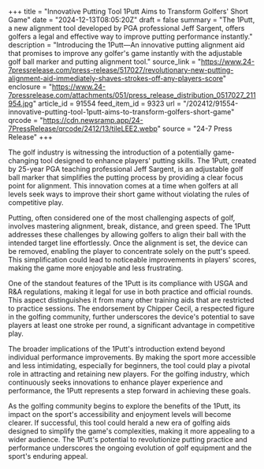 +++
title = "Innovative Putting Tool 1Putt Aims to Transform Golfers' Short Game"
date = "2024-12-13T08:05:20Z"
draft = false
summary = "The 1Putt, a new alignment tool developed by PGA professional Jeff Sargent, offers golfers a legal and effective way to improve putting performance instantly."
description = "Introducing the 1Putt—An innovative putting alignment aid that promises to improve any golfer's game instantly with the adjustable golf ball marker and putting alignment tool."
source_link = "https://www.24-7pressrelease.com/press-release/517027/revolutionary-new-putting-alignment-aid-immediately-shaves-strokes-off-any-players-score"
enclosure = "https://www.24-7pressrelease.com/attachments/051/press_release_distribution_0517027_211954.jpg"
article_id = 91554
feed_item_id = 9323
url = "/202412/91554-innovative-putting-tool-1putt-aims-to-transform-golfers-short-game"
qrcode = "https://cdn.newsramp.app/24-7PressRelease/qrcode/2412/13/tileLEE2.webp"
source = "24-7 Press Release"
+++

<p>The golf industry is witnessing the introduction of a potentially game-changing tool designed to enhance players' putting skills. The 1Putt, created by 25-year PGA teaching professional Jeff Sargent, is an adjustable golf ball marker that simplifies the putting process by providing a clear focus point for alignment. This innovation comes at a time when golfers at all levels seek ways to improve their short game without violating the rules of competitive play.</p><p>Putting, often considered one of the most challenging aspects of golf, involves mastering alignment, break, distance, and green speed. The 1Putt addresses these challenges by allowing golfers to align their ball with the intended target line effortlessly. Once the alignment is set, the device can be removed, enabling the player to concentrate solely on the putt's speed. This simplification could lead to noticeable improvements in players' scores, making the game more enjoyable and less frustrating.</p><p>One of the standout features of the 1Putt is its compliance with USGA and R&A regulations, making it legal for use in both practice and official rounds. This aspect distinguishes it from many other training aids that are restricted to practice sessions. The endorsement by Chipper Cecil, a respected figure in the golfing community, further underscores the device's potential to save players at least one stroke per round, a significant advantage in competitive play.</p><p>The broader implications of the 1Putt's introduction extend beyond individual performance improvements. By making the sport more accessible and less intimidating, especially for beginners, the tool could play a pivotal role in attracting and retaining new players. For the golfing industry, which continuously seeks innovations to enhance player experience and performance, the 1Putt represents a step forward in achieving these goals.</p><p>As the golfing community begins to explore the benefits of the 1Putt, its impact on the sport's accessibility and enjoyment levels will become clearer. If successful, this tool could herald a new era of golfing aids designed to simplify the game's complexities, making it more appealing to a wider audience. The 1Putt's potential to revolutionize putting practice and performance underscores the ongoing evolution of golf equipment and the sport's enduring appeal.</p>
